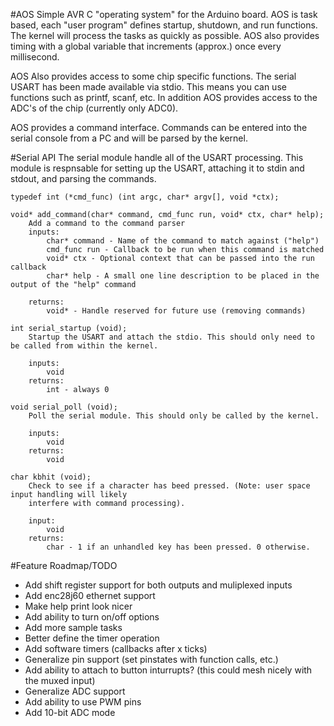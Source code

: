 #AOS
Simple AVR C "operating system" for the Arduino board. AOS is task based, each "user program"
defines startup, shutdown, and run functions. The kernel will process the tasks as quickly as
possible. AOS also provides timing with a global variable that increments (approx.) once every
millisecond.

AOS Also provides access to some chip specific functions. The serial USART has been made available
via stdio. This means you can use functions such as printf, scanf, etc. In addition AOS provides
access to the ADC's of the chip (currently only ADC0).

AOS provides a command interface. Commands can be entered into the serial console from a PC and
will be parsed by the kernel.

#Serial API
The serial module handle all of the USART processing. This module is respnsable for setting up
the USART, attaching it to stdin and stdout, and parsing the commands.

	typedef int (*cmd_func) (int argc, char* argv[], void *ctx);

	void* add_command(char* command, cmd_func run, void* ctx, char* help);
		Add a command to the command parser
		inputs:
			char* command - Name of the command to match against ("help")
			cmd_func run - Callback to be run when this command is matched
			void* ctx - Optional context that can be passed into the run callback
			char* help - A small one line description to be placed in the output of the "help" command

		returns:
			void* - Handle reserved for future use (removing commands)

	int serial_startup (void);
		Startup the USART and attach the stdio. This should only need to be called from within the kernel.

		inputs:
			void
		returns:
			int - always 0

	void serial_poll (void);
		Poll the serial module. This should only be called by the kernel.

		inputs:
			void
		returns:
			void

	char kbhit (void);
		Check to see if a character has beed pressed. (Note: user space input handling will likely 
		interfere with command processing).

		input:
			void
		returns: 
			char - 1 if an unhandled key has been pressed. 0 otherwise.

	

#Feature Roadmap/TODO
- Add shift register support for both outputs and muliplexed inputs
- Add enc28j60 ethernet support
- Make help print look nicer
- Add ability to turn on/off options
- Add more sample tasks
- Better define the timer operation
- Add software timers (callbacks after x ticks)
- Generalize pin support (set pinstates with function calls, etc.)
- Add ability to attach to button inturrupts? (this could mesh nicely with the muxed input)
- Generalize ADC support
- Add ability to use PWM pins
- Add 10-bit ADC mode